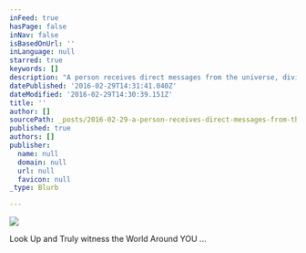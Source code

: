 ```yaml
---
inFeed: true
hasPage: false
inNav: false
isBasedOnUrl: ''
inLanguage: null
starred: true
keywords: []
description: "A person receives direct messages from the universe, divine signs is what is needed to avert a self-destructive nature.\t\t\t\t\t\t\t\t"
datePublished: '2016-02-29T14:31:41.040Z'
dateModified: '2016-02-29T14:30:39.151Z'
title: ''
author: []
sourcePath: _posts/2016-02-29-a-person-receives-direct-messages-from-the-universe-divine.md
published: true
authors: []
publisher:
  name: null
  domain: null
  url: null
  favicon: null
_type: Blurb

---
```

![](https://the-grid-user-content.s3-us-west-2.amazonaws.com/3bcd7b0d-5b67-4445-871e-e09350d0d2ad.jpg)

Look Up and Truly witness the World Around YOU ...